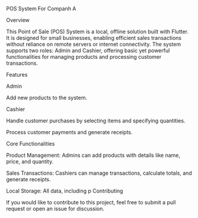 

POS System For Companh A

Overview

This Point of Sale (POS) System is a local, offline solution built with Flutter. It is designed for small businesses, enabling efficient sales transactions without reliance on remote servers or internet connectivity. The system supports two roles: Admin and Cashier, offering basic yet powerful functionalities for managing products and processing customer transactions.

Features

Admin

Add new products to the system.


Cashier

Handle customer purchases by selecting items and specifying quantities.

Process customer payments and generate receipts.


Core Functionalities


Product Management: Admins can add products with details like name, price, and quantity.

Sales Transactions: Cashiers can manage transactions, calculate totals, and generate receipts.

Local Storage: All data, including p
Contributing

If you would like to contribute to this project, feel free to submit a pull request or open an issue for discussion.



